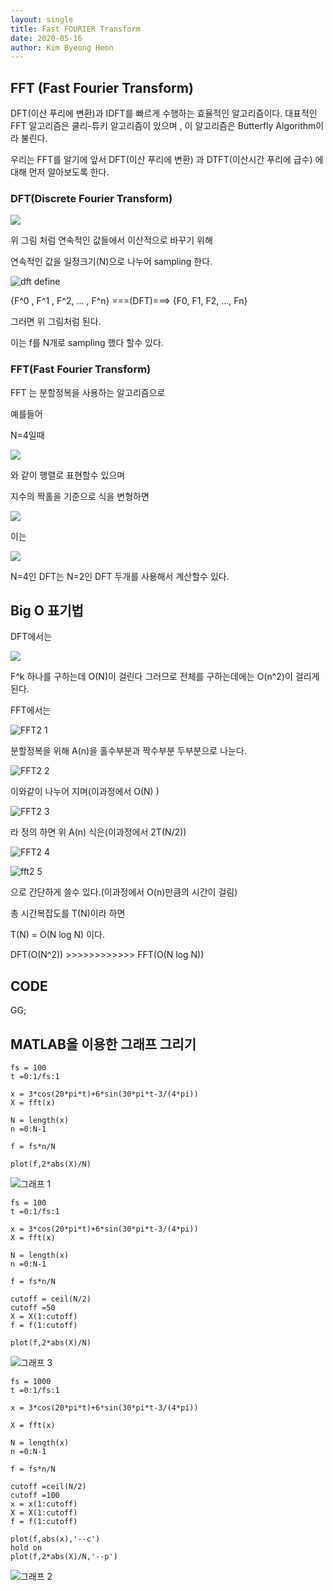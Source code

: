 ```yaml
---
layout: single
title: Fast FOURIER Transform
date: 2020-05-16
author: Kim Byeong Heon
---
```


## FFT (Fast Fourier Transform)

DFT(이산 푸리에 변환)과 IDFT를 빠르게 수행하는 효율적인 알고리즘이다. 대표적인 FFT 알고리즘은 쿨리-튜키 알고리즘이 있으며 , 이 알고리즘은 Butterfly Algorithm이라 불린다.



우리는 FFT를 알기에 앞서 DFT(이산 푸리에 변환) 과 DTFT(이산시간 푸리에 급수) 에대해 먼저 알아보도록 한다.

### DFT(Discrete Fourier Transform)



![](https://user-images.githubusercontent.com/62762126/82138914-0451b480-985f-11ea-8b31-3191f87cfb06.jpg)

위 그림 처럼 연속적인 값들에서 이산적으로 바꾸기 위해

연속적인 값을 일정크기(N)으로 나누어 sampling 한다.



![dft define](https://user-images.githubusercontent.com/62762126/82139284-ae324080-9861-11ea-849f-9e15b6dff505.jpg)

{F^0 , F^1 , F^2, ... , F^n} ===(DFT)===> {F0, F1, F2, ..., Fn}

그러면 위 그림처럼 된다.

이는 f를 N개로 sampling 했다 할수 있다.

### FFT(Fast Fourier Transform)

FFT 는 분할정복을 사용하는 알고리즘으로

예를들어

N=4일때

![](https://wikimedia.org/api/rest_v1/media/math/render/svg/a17122e5097166a4b197212b17c6bdcf0f5209f5) 

와 같이 행렬로 표현할수 있으며

지수의 짝홀을 기준으로 식을 변형하면

![](https://wikimedia.org/api/rest_v1/media/math/render/svg/9af88a21f9f2a2626c6005f54a85ad8db7efee77)

이는

![](https://wikimedia.org/api/rest_v1/media/math/render/svg/15b40e73048081451aed8ab6fb9442b5ad7a6d65)

N=4인 DFT는 N=2인 DFT 두개를 사용해서 계산할수 있다.







## Big O 표기법

DFT에서는 

![](https://user-images.githubusercontent.com/62762126/82139003-e6388400-985f-11ea-81c1-b73dd4b21612.jpg)

F^k 하나를 구하는데 O(N)이 걸린다 그러므로 전체를 구하는데에는 O(n^2)이 걸리게 된다.



FFT에서는

![FFT2 1](https://user-images.githubusercontent.com/62762126/82142203-9a90d500-9875-11ea-84bf-ae2106b6e4fa.png)

분할정복을 위해 A(n)을 홀수부분과 짝수부분 두부분으로 나눈다.

![FFT2 2](https://user-images.githubusercontent.com/62762126/82142205-9b296b80-9875-11ea-9ec3-1f576be6b145.png)

이와같이 나누어 지며(이과정에서 O(N) )

![FFT2 3](https://user-images.githubusercontent.com/62762126/82142207-9e245c00-9875-11ea-80f1-bc1aca67c151.png)

라 정의 하면 위 A(n) 식은(이과정에서 2T(N/2))

![FFT2 4](https://user-images.githubusercontent.com/62762126/82142209-a086b600-9875-11ea-9675-d3da482b1e65.png)

![fft2 5](https://user-images.githubusercontent.com/62762126/82142345-a3ce7180-9876-11ea-9b67-f09750eb5ffc.png)

으로 간단하게 쓸수 있다.(이과정에서 O(n)만큼의 시간이 걸림)



총 시간복잡도를 T(N)이라 하면 

T(N) = O(N log N) 이다.



DFT(O(N^2)) >>>>>>>>>>>> FFT(O(N log N))



## CODE

GG;









##  MATLAB을 이용한 그래프 그리기

```
fs = 100
t =0:1/fs:1

x = 3*cos(20*pi*t)+6*sin(30*pi*t-3/(4*pi))
X = fft(x)

N = length(x)
n =0:N-1

f = fs*n/N

plot(f,2*abs(X)/N)
```

![그래프 1](https://user-images.githubusercontent.com/62762126/82143724-f9a81700-9880-11ea-938c-b0158ac52441.PNG)



```
fs = 100
t =0:1/fs:1

x = 3*cos(20*pi*t)+6*sin(30*pi*t-3/(4*pi))
X = fft(x)

N = length(x)
n =0:N-1

f = fs*n/N

cutoff = ceil(N/2)
cutoff =50
X = X(1:cutoff)
f = f(1:cutoff)

plot(f,2*abs(X)/N)
```

![그래프 3](https://user-images.githubusercontent.com/62762126/82143730-ff9df800-9880-11ea-86fe-a73ce26b2dad.PNG)



```
fs = 1000
t =0:1/fs:1

x = 3*cos(20*pi*t)+6*sin(30*pi*t-3/(4*pi))

X = fft(x)

N = length(x)
n =0:N-1

f = fs*n/N

cutoff =ceil(N/2)
cutoff =100
x = x(1:cutoff)
X = X(1:cutoff)
f = f(1:cutoff)

plot(f,abs(x),'--c')
hold on
plot(f,2*abs(X)/N,'--p')
```

![그래프 2](https://user-images.githubusercontent.com/62762126/82143728-fe6ccb00-9880-11ea-9568-35f7bba31efe.PNG)
